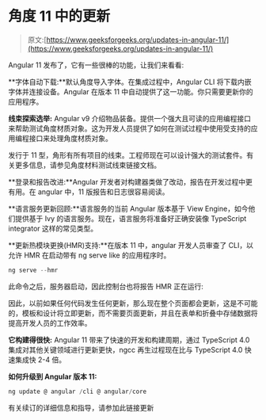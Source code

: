 # 角度 11 中的更新

> 原文:[https://www.geeksforgeeks.org/updates-in-angular-11/](https://www.geeksforgeeks.org/updates-in-angular-11/)

Angular 11 发布了，它有一些很棒的功能，让我们来看看:

**字体自动下载:**默认角度导入字体。在集成过程中，Angular CLI 将下载内嵌字体并连接设备。Angular 在版本 11 中自动提供了这一功能。你只需要更新你的应用程序。

**线束探索选举:** Angular v9 介绍物品装备。提供一个强大且可读的应用编程接口来帮助测试角度材质对象。这为开发人员提供了如何在测试过程中使用受支持的应用编程接口来处理角度材质对象。

发行于 11 型，角形有所有项目的线束。工程师现在可以设计强大的测试套件。有关更多信息，请参见角度材料测试线束链接文档。

**登录和报告改进:**Angular 开发者对构建器类做了改动，报告在开发过程中更有用。在 angular 中，11 版报告和日志很容易阅读。

**语言服务更新回顾:**语言服务的当前 Angular 版本基于 View Engine，如今他们提供基于 Ivy 的语言服务。现在，语言服务将准备好正确安装像 TypeScript integrator 这样的常见类型。

**更新热模块更换(HMR)支持:**在版本 11 中，angular 开发人员审查了 CLI，以允许 HMR 在启动带有 ng serve like 的应用程序时。

```ts
ng serve --hmr
```

此命令之后，服务器启动，因此控制台也将报告 HMR 正在运行:

因此，以前如果任何代码发生任何更新，那么现在整个页面都会更新，这是不可能的，模板和设计将立即更新，而不需要页面更新，并且在表单和折叠中存储数据将提高开发人员的工作效率。

**它构建得很快:** Angular 11 带来了快速的开发和构建周期，通过 TypeScript 4.0 集成对其他关键领域进行更新更快，ngcc 再生过程现在比与 TypeScript 4.0 快速集成快 2-4 倍。

**如何升级到 Angular 版本 11:**

```ts
ng update @ angular /cli @ angular/core
```

有关续订的详细信息和指导，请参加此链接更新